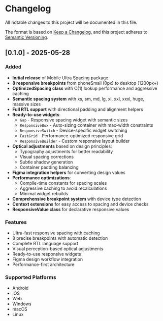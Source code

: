# Changelog

All notable changes to this project will be documented in this file.

The format is based on [Keep a Changelog](https://keepachangelog.com/en/1.0.0/),
and this project adheres to [Semantic Versioning](https://semver.org/spec/v2.0.0.html).

## [0.1.0] - 2025-05-28

### Added
- **Initial release** of Mobile Ultra Spacing package
- **8 responsive breakpoints** from phoneSmall (0px) to desktop (1200px+)
- **OptimizedSpacing class** with O(1) lookup performance and aggressive caching
- **Semantic spacing system** with xs, sm, md, lg, xl, xxl, xxxl, huge, massive sizes
- **Full RTL support** with directional padding and alignment helpers
- **Ready-to-use widgets**:
    - `Gap` - Responsive spacing widget with semantic sizes
    - `ResponsiveBox` - Auto-sizing container with max-width constraints
    - `ResponsiveSwitch` - Device-specific widget switching
    - `FastGrid` - Performance-optimized responsive grid
    - `ResponsiveBuilder` - Custom responsive layout builder
- **Optical adjustments** based on design principles:
    - Typography adjustments for better readability
    - Visual spacing corrections
    - Subtle shadow generation
    - Container padding balancing
- **Figma integration helpers** for converting design values
- **Performance optimizations**:
    - Compile-time constants for spacing scales
    - Aggressive caching to avoid recalculations
    - Minimal widget rebuilds
- **Comprehensive breakpoint system** with device type detection
- **Context extensions** for easy access to spacing and device checks
- **ResponsiveValue class** for declarative responsive values

### Features
- Ultra-fast responsive spacing with caching
- 8 precise breakpoints with automatic detection
- Complete RTL language support
- Visual perception-based optical adjustments
- Ready-to-use responsive widgets
- Figma design workflow integration
- Performance-first architecture

### Supported Platforms
- Android
- iOS
- Web
- Windows
- macOS
- Linux